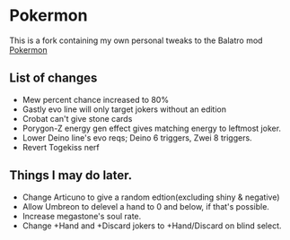 # Pokermon
This is a fork containing my own personal tweaks to the Balatro mod [Pokermon](https://github.com/InertSteak/Pokermon)

## List of changes
- Mew percent chance increased to 80%
- Gastly evo line will only target jokers without an edition
- Crobat can't give stone cards
- Porygon-Z energy gen effect gives matching energy to leftmost joker.
- Lower Deino line's evo reqs; Deino 6 triggers, Zwei 8 triggers.
- Revert Togekiss nerf

## Things I may do later.
- Change Articuno to give a random edtion(excluding shiny & negative)
- Allow Umbreon to delevel a hand to 0 and below, if that's possible.
- Increase megastone's soul rate.
- Change +Hand and +Discard jokers to +Hand/Discard on blind select.
